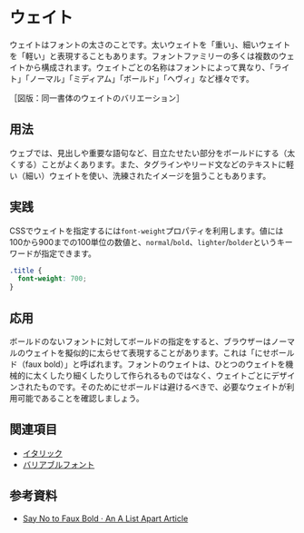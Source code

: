 # ウェイト

ウェイトはフォントの太さのことです。太いウェイトを「重い」、細いウェイトを「軽い」と表現することもあります。フォントファミリーの多くは複数のウェイトから構成されます。ウェイトごとの名称はフォントによって異なり、「ライト」「ノーマル」「ミディアム」「ボールド」「ヘヴィ」など様々です。

［図版：同一書体のウェイトのバリエーション］

## 用法

ウェブでは、見出しや重要な語句など、目立たせたい部分をボールドにする（太くする）ことがよくあります。また、タグラインやリード文などのテキストに軽い（細い）ウェイトを使い、洗練されたイメージを狙うこともあります。

## 実践

CSSでウェイトを指定するには`font-weight`プロパティを利用します。値には100から900までの100単位の数値と、`normal`/`bold`、`lighter`/`bolder`というキーワードが指定できます。

```css
.title {
  font-weight: 700;
}
```

## 応用

ボールドのないフォントに対してボールドの指定をすると、ブラウザーはノーマルのウェイトを擬似的に太らせて表現することがあります。これは「にせボールド（faux bold）」と呼ばれます。フォントのウェイトは、ひとつのウェイトを機械的に太くしたり細くしたりして作られるものではなく、ウェイトごとにデザインされたものです。そのためにせボールドは避けるべきで、必要なウェイトが利用可能であることを確認しましょう。

## 関連項目

- [イタリック](./italic)
- [バリアブルフォント](./variable-fonts.md)

## 参考資料

- [Say No to Faux Bold · An A List Apart Article](https://alistapart.com/article/say-no-to-faux-bold)
